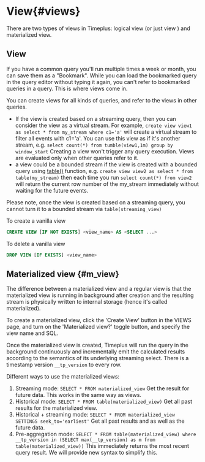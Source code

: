 # View{#views}

There are two types of views in Timeplus: logical view (or just view ) and materialized view.

## View

If you have a common query you'll run multiple times a week or month, you can save them as a "Bookmark". While you can load the bookmarked query in the query editor without typing it again, you can't refer to bookmarked queries in a query. This is where views come in.

You can create views for all kinds of queries, and refer to the views in other queries.

* If the view is created based on a streaming query, then you can consider the view as a virtual stream. For example, `create view view1 as select * from my_stream where c1='a'` will create a virtual stream to filter all events with c1='a'. You can use this view as if it's another stream, e.g. `select count(*) from tumble(view1,1m) group by window_start` Creating a view won't trigger any query execution. Views are evaluated only when other queries refer to it.
* a view could be a bounded stream if the view is created with a bounded query using [table()](functions#table) function, e.g. `create view view2 as select * from table(my_stream)` then each time you run `select count(*) from view2` will return the current  row number of the my_stream immediately without waiting for the future events.

Please note, once the view is created based on a streaming query, you cannot turn it to a bounded stream via `table(streaming_view)`

To create a vanilla view

```sql
CREATE VIEW [IF NOT EXISTS] <view_name> AS <SELECT ...>
```

To delete a vanilla view

```sql
DROP VIEW [IF EXISTS] <view_name>
```



## Materialized view {#m_view}

The difference between a materialized view and a regular view is that the materialized view is running in background after creation and the resulting stream is physically written to internal storage (hence it's called materialized).

To create a materialized view, click the 'Create View' button in the VIEWS page, and turn on the 'Materialized view?' toggle button, and specify the view name and SQL.

Once the materialized view is created, Timeplus will run the query in the background continuously and incrementally emit the calculated results according to the semantics of its underlying streaming select.  There is a timestamp version `__tp_version` to every row. 

Different ways to use the materialized views:

1. Streaming mode:  `SELECT * FROM materialized_view` Get the result for future data. This works in the same way as views.
2. Historical mode:  `SELECT * FROM table(materialized_view)` Get all past results for the materialized view.
3. Historical + streaming mode: `SELECT * FROM materialized_view SETTINGS seek_to='earliest'` Get all past results and as well as the future data.
4. Pre-aggregation mode: `SELECT * FROM table(materialized_view) where __tp_version in (SELECT max(__tp_version) as m from table(materialized_view))` This immediately returns the most recent query result. We will provide new syntax to simplify this.
